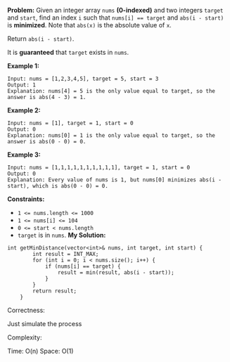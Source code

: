 **Problem:**
Given an integer array `nums` **(0-indexed)** and two integers `target` and `start`, find an index `i` such that `nums[i] == target` and `abs(i - start)` is **minimized**. Note that `abs(x)` is the absolute value of `x`.

Return `abs(i - start)`.

It is **guaranteed** that `target` exists in `nums`.

 

**Example 1:**

```
Input: nums = [1,2,3,4,5], target = 5, start = 3
Output: 1
Explanation: nums[4] = 5 is the only value equal to target, so the answer is abs(4 - 3) = 1.
```

**Example 2:**

```
Input: nums = [1], target = 1, start = 0
Output: 0
Explanation: nums[0] = 1 is the only value equal to target, so the answer is abs(0 - 0) = 0.
```

**Example 3:**

```
Input: nums = [1,1,1,1,1,1,1,1,1,1], target = 1, start = 0
Output: 0
Explanation: Every value of nums is 1, but nums[0] minimizes abs(i - start), which is abs(0 - 0) = 0.
```

 

**Constraints:**

- `1 <= nums.length <= 1000`
- `1 <= nums[i] <= 104`
- `0 <= start < nums.length`
- `target` is in `nums`.
**My Solution:**
```
int getMinDistance(vector<int>& nums, int target, int start) {
        int result = INT_MAX;
        for (int i = 0; i < nums.size(); i++) {
            if (nums[i] == target) {
                result = min(result, abs(i - start));
            }
        }
        return result;
    }
```
Correctness:

Just simulate the process

Complexity:

Time: O(n)
Space: O(1)